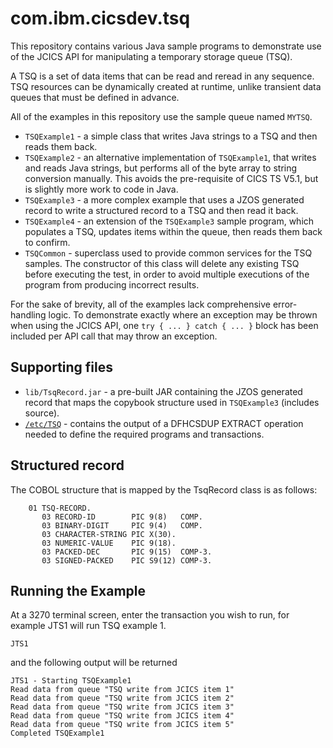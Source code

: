 com.ibm.cicsdev.tsq
===

This repository contains various Java sample programs to demonstrate use of the JCICS API for manipulating
a temporary storage queue (TSQ).

A TSQ is a set of data items that can be read and reread in any sequence. TSQ resources can be dynamically
created at runtime, unlike transient data queues that must be defined in advance.

All of the examples in this repository use the sample queue named `MYTSQ`.

* `TSQExample1` - a simple class that writes Java strings to a TSQ and then reads them back.
* `TSQExample2` - an alternative implementation of `TSQExample1`, that writes and reads Java strings, but performs all
of the byte array to string conversion manually. This avoids the pre-requisite of CICS TS V5.1, but is slightly more work to code in Java.
* `TSQExample3` - a more complex example that uses a JZOS generated record to write a structured record to a TSQ and then read it back.
* `TSQExample4` - an extension of the `TSQExample3` sample program, which populates a TSQ, updates items within the queue, then
reads them back to confirm.
* `TSQCommon` - superclass used to provide common services for the TSQ samples. The constructor of this class will
delete any existing TSQ before executing the test, in order to avoid multiple executions of the program from producing
incorrect results.  

For the sake of brevity, all of the examples lack comprehensive error-handling logic.
To demonstrate exactly where an exception may be thrown when using the JCICS API,
one `try { ... } catch { ... }` block has been included per API call that may throw an exception.


## Supporting files

* `lib/TsqRecord.jar` - a pre-built JAR containing the JZOS generated record that maps the copybook structure used in `TSQExample3` (includes source). 
* [`/etc/TSQ`](../../etc/TSQ) - contains the output of a DFHCSDUP EXTRACT operation needed to define the required programs and transactions.
    

## Structured record

The COBOL structure that is mapped by the TsqRecord class is as follows:

        01 TSQ-RECORD.                           
           03 RECORD-ID        PIC 9(8)   COMP.  
           03 BINARY-DIGIT     PIC 9(4)   COMP.  
           03 CHARACTER-STRING PIC X(30).        
           03 NUMERIC-VALUE    PIC 9(18).        
           03 PACKED-DEC       PIC 9(15)  COMP-3.
           03 SIGNED-PACKED    PIC S9(12) COMP-3.


## Running the Example

At a 3270 terminal screen, enter the transaction you wish to run, for example JTS1 will run TSQ example 1. 

    JTS1

and the following output will be returned 

    JTS1 - Starting TSQExample1                        
    Read data from queue "TSQ write from JCICS item 1" 
    Read data from queue "TSQ write from JCICS item 2" 
    Read data from queue "TSQ write from JCICS item 3" 
    Read data from queue "TSQ write from JCICS item 4" 
    Read data from queue "TSQ write from JCICS item 5" 
    Completed TSQExample1                                          


